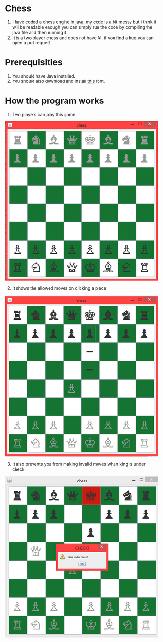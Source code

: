 # Chess
1. I have coded a chess engine in java, my code is a bit messy but i think it will be readable enough you can simply run the code by compiling the java file and then running it.
2. It is a two player chess and does not have AI. if you find a bug you can open a pull request

# Prerequisities
1. You should have Java installed.
2. You should also download and install [this](https://fonts2u.com/chess-alpha-2.font) font.

# How the program works

1. Two players can play this game

![MainBoard](https://github.com/Divy1211/Chess/blob/master/images/MainBoard.PNG)

2. It shows the allowed moves on clicking a piece

![PieceMoves](https://github.com/Divy1211/Chess/blob/master/images/Displays_Moves.PNG)

3. It also prevents you from making invalid moves when king is under check

![Check](https://github.com/Divy1211/Chess/blob/master/images/King_Chess.PNG)
